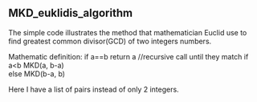 ## MKD_euklidis_algorithm

The simple code illustrates the method that mathematician Euclid use to find greatest common divisor(GCD) of two integers numbers.

Mathematic definition:
if a==b     return a 
//recursive call until they match 
if a<b      MKD(a, b-a)   
else        MKD(b-a, b)

Here I have a list of pairs instead of only 2 integers. 
